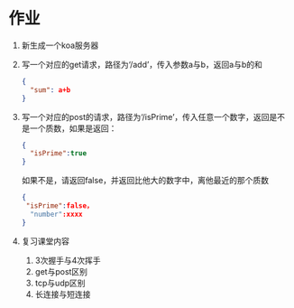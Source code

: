 # 作业

1. 新生成一个koa服务器

2. 写一个对应的get请求，路径为‘/add’，传入参数a与b，返回a与b的和

   ```json
   {
     "sum": a+b
   }
   ```

3. 写一个对应的post的请求，路径为‘/isPrime’，传入任意一个数字，返回是不是一个质数，如果是返回：

   ```json
   {
     "isPrime":true
   }
   ```

   如果不是，请返回false，并返回比他大的数字中，离他最近的那个质数

   ```json
   {
   	"isPrime":false，
     "number":xxxx
   }
   ```

4. 复习课堂内容

   1. 3次握手与4次挥手
   2. get与post区别
   3. tcp与udp区别
   4. 长连接与短连接

